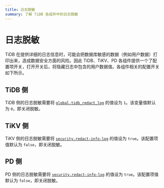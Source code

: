 ```yaml
---
title: 日志脱敏
summary: 了解 TiDB 各组件中的日志脱敏
---
```


# 日志脱敏

TiDB 在提供详细的日志信息时，可能会把数据库敏感的数据（例如用户数据）打印出来，造成数据安全方面的风险。因此 TiDB、TiKV、PD 各组件提供一个了配置项开关，打开开关后，将隐藏日志中包含的用户数据值。各组件相关的配置开关如下所示。

## TiDB 侧

TiDB 侧的日志脱敏需要将 [`global.tidb_redact_log`](/system-variables.md#tidb_redact_log) 的值设为 `1`。该变量值默认为 `0`，即关闭脱敏。

## TiKV 侧

TiKV 侧的日志脱敏需要将 [`security.redact-info-log`](/tikv-configuration-file.md#redact-info-log-从-v408-版本开始引入) 的值设为 `true`。该配置项值默认为 `false`，即关闭脱敏。

## PD 侧

PD 侧的日志脱敏需要将 [`security.redact-info-log`](/pd-configuration-file.md#redact-info-log-从-v500rc-版本开始引入) 的值设为 `true`。该配置项值默认为 `false`，即关闭脱敏。
